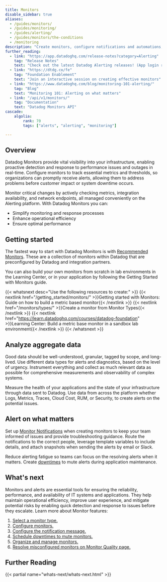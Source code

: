 ```yaml
---
title: Monitors
disable_sidebar: true
aliases:
  - /guides/monitors/
  - /guides/monitoring/
  - /guides/alerting/
  - /guides/monitors/the-conditions
  - /monitoring
description: "Create monitors, configure notifications and automations, and manage your monitors using the alerting platform"
further_reading:
  - link: "https://app.datadoghq.com/release-notes?category=Alerting"
    tag: "Release Notes"
    text: "Check out the latest Datadog Alerting releases! (App login required)."
  - link: "https://dtdg.co/fe"
    tag: "Foundation Enablement"
    text: "Join an interactive session on creating effective monitors"
  - link: "https://www.datadoghq.com/blog/monitoring-101-alerting/"
    tag: "Blog"
    text: "Monitoring 101: Alerting on what matters"
  - link: "/api/v1/monitors/"
    tag: "Documentation"
    text: "Datadog Monitors API"
cascade:
    algolia:
        rank: 70
        tags: ["alerts", "alerting", "monitoring"]

---
```


## Overview

Datadog Monitors provide vital visibility into your infrastructure, enabling proactive detection and response to performance issues and outages in real-time. Configure monitors to track essential metrics and thresholds, so organizations can promptly receive alerts, allowing them to address problems before customer impact or system downtime occurs.

Monitor critical changes by actively checking metrics, integration availability, and network endpoints, all managed conveniently on the Alerting platform. With Datadog Monitors you can:
- Simplify monitoring and response processes
- Enhance operational efficiency
- Ensure optimal performance 

## Getting started

The fastest way to start with Datadog Monitors is with [Recommended Monitors][1]. These are a collection of monitors within Datadog that are preconfigured by Datadog and integration partners.

You can also build your own monitors from scratch in lab environments in the Learning Center, or in your application by following the Getting Started with Monitors guide.

{{< whatsnext desc="Use the following resources to create:" >}}
    {{< nextlink href="/getting_started/monitors/" >}}Getting started with Monitors: Guide on how to build a metric based monitor{{< /nextlink >}}
    {{< nextlink href="/monitors/types/" >}}Create a monitor from Monitor Types{{< /nextlink >}}
    {{< nextlink href="https://learn.datadoghq.com/courses/datadog-foundation" >}}Learning Center: Build a metric base monitor in a sandbox lab environment{{< /nextlink >}}
{{< /whatsnext >}}

## Analyze aggregate data

Good data should be well-understood, granular, tagged by scope, and long-lived. Use different data types for alerts and diagnostics, based on the level of urgency. Instrument everything and collect as much relevant data as possible for comprehensive measurements and observability of complex systems.

Measure the health of your applications and the state of your infrastructure through data sent to Datadog. Use data from across the platform whether Logs, Metrics, Traces, Cloud Cost, RUM, or Security, to create alerts on the potential issues.

## Alert on what matters

Set up [Monitor Notifications][2] when creating monitors to keep your team informed of issues and provide troubleshooting guidance. Route the notifications to the correct people, leverage template variables to include details, and attach snapshots when sending the alerts by email or Slack. 

Reduce alerting fatigue so teams can focus on the resolving alerts when it matters. Create [downtimes][3] to mute alerts during application maintenance. 

## What's next

Monitors and alerts are essential tools for ensuring the reliability, performance, and availability of IT systems and applications. They help maintain operational efficiency, improve user experience, and mitigate potential risks by enabling quick detection and response to issues before they escalate. Learn more about Monitor features: 
1. [Select a monitor type.][4]
1. [Configure monitors.][5]
1. [Configure the notification message.][6]
1. [Schedule downtimes to mute monitors.][7]
1. [Organize and manage monitors.][8]
1. [Resolve misconfigured monitors on Monitor Quality page.][9]

## Further Reading

{{< partial name="whats-next/whats-next.html" >}}


[1]: https://app.datadoghq.com/monitors/recommended
[2]: /monitors/notify
[3]: /monitors/downtimes
[4]: /monitors/types/
[5]: /monitors/configuration/?tab=thresholdalert
[6]: /monitors/notify/
[7]: /monitors/downtimes/?tab=bymonitorname
[8]: /monitors/manage
[9]: /monitors/quality/
